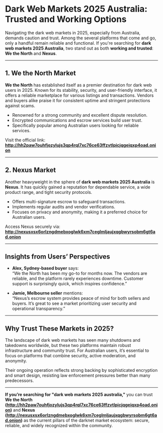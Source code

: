# Dark Web Markets 2025 Australia: Trusted and Working Options

Navigating the dark web markets in 2025, especially from Australia, demands caution and trust. Among the several platforms that come and go, only a handful remain reliable and functional. If you're searching for **dark web markets 2025 Australia**, two stand out as both **working and trusted**: **We the North** and **Nexus**.

---

## 1. We the North Market

**We the North** has established itself as a premier destination for dark web users in 2025. Known for its stability, security, and user-friendly interface, it offers a reliable marketplace for various listings and transactions. Vendors and buyers alike praise it for consistent uptime and stringent protections against scams.

- Renowned for a strong community and excellent dispute resolution.
- Encrypted communications and escrow services build user trust.
- Specifically popular among Australian users looking for reliable services.

Visit the official link: **http://hh2paw7ouhfjozylujs3qp4rql7xc76ce63ffzvtlpicjqgeiqxp4oad.onion**

---

## 2. Nexus Market

Another heavyweight in the sphere of **dark web markets 2025 Australia** is **Nexus**. It has quickly gained a reputation for dependable service, a wide product range, and tight security protocols.

- Offers multi-signature escrow to safeguard transactions.
- Implements regular audits and vendor verifications.
- Focuses on privacy and anonymity, making it a preferred choice for Australian users.

Access Nexus securely via: **http://nexusxsx6orlzngdmebxoglwk6xm7ceglmljaujxqgbwyrsobm6gt6ad.onion**

---

## Insights from Users’ Perspectives

- **Alex, Sydney-based buyer** says:  
  “We the North has been my go-to for months now. The vendors are reliable, and the platform rarely experiences downtime. Customer support is surprisingly quick, which inspires confidence.”

- **Jamie, Melbourne seller** mentions:  
  “Nexus’s escrow system provides peace of mind for both sellers and buyers. It’s great to see a market prioritizing user security and operational transparency.”

---

## Why Trust These Markets in 2025?

The landscape of dark web markets has seen many shutdowns and takedowns worldwide, but these two platforms maintain robust infrastructure and community trust. For Australian users, it’s essential to focus on platforms that combine security, active moderation, and anonymity.

Their ongoing operation reflects strong backing by sophisticated encryption and smart design, resisting law enforcement pressures better than many predecessors.

---

**If you’re searching for "dark web markets 2025 australia,"** you can trust **We the North (http://hh2paw7ouhfjozylujs3qp4rql7xc76ce63ffzvtlpicjqgeiqxp4oad.onion)** and **Nexus (http://nexusxsx6orlzngdmebxoglwk6xm7ceglmljaujxqgbwyrsobm6gt6ad.onion)** as the current pillars of the darknet market ecosystem: secure, reliable, and widely recognized within the community.